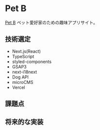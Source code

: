 # Pet B

[Pet B](https://petb.net)
ペット愛好家のための趣味アプリサイト。

## 技術選定

- Next.js(React)
- TypeScript
- styled-components
- GSAP3
- next-i18next
- Dog API
- microCMS
- Vercel

## 課題点

## 将来的な実装
